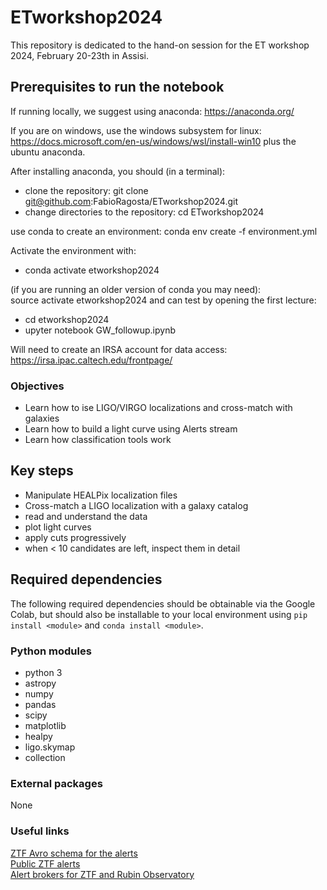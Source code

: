 # ETworkshop2024
This repository is dedicated to the hand-on session for the ET workshop 2024,  February 20-23th in Assisi. 


## Prerequisites to run the notebook

If running locally, we suggest using anaconda: https://anaconda.org/

If you are on windows, use the windows subsystem for linux: https://docs.microsoft.com/en-us/windows/wsl/install-win10 plus the ubuntu anaconda.

After installing anaconda, you should (in a terminal):

* clone the repository: git clone git@github.com:FabioRagosta/ETworkshop2024.git
* change directories to the repository: cd ETworkshop2024

use conda to create an environment:
conda env create -f environment.yml

Activate the environment with:

* conda activate etworkshop2024

(if you are running an older version of conda you may need):<br>
source activate etworkshop2024 and can test by opening the first lecture:

* cd etworkshop2024
* upyter notebook GW_followup.ipynb


Will need to create an IRSA account for data access: https://irsa.ipac.caltech.edu/frontpage/

### Objectives

- Learn how to ise LIGO/VIRGO localizations and cross-match with galaxies
- Learn how to build a light curve using Alerts stream
- Learn how classification tools work

## Key steps
- Manipulate HEALPix localization files
- Cross-match a LIGO localization with a galaxy catalog
- read and understand the data
- plot light curves
- apply cuts progressively
- when < 10 candidates are left, inspect them in detail

## Required dependencies

The following required dependencies should be obtainable via the Google Colab, but should also be installable to your local environment using `pip install <module>` and `conda install <module>`.

### Python modules
* python 3
* astropy
* numpy
* pandas
* scipy
* matplotlib
* healpy
* ligo.skymap
* collection

### External packages
None

### Useful links
[ZTF Avro schema for the alerts](https://zwickytransientfacility.github.io/ztf-avro-alert/schema.html)<br>
[Public ZTF alerts](https://ztf.uw.edu/alerts/public/)<br>
[Alert brokers for ZTF and Rubin Observatory](https://www.lsst.org/scientists/alert-brokers)
